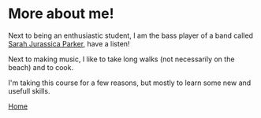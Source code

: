 # More about me!

Next to being an enthusiastic student, I am the bass player of a band called [Sarah Jurassica Parker](https://sarahjurassicaparker.bandcamp.com/), have a listen!

Next to making music, I like to take long walks (not necessarily on the beach) and to cook.

I'm taking this course for a few reasons, but mostly to learn some new and usefull skills.

[Home](https://rubigdata.github.io/big-data-blog-2020-sweersr/)
